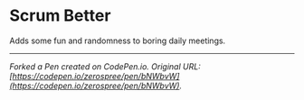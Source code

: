 # Scrum Better

Adds some fun and randomness to boring daily meetings.

---

_Forked a Pen created on CodePen.io. Original URL: [https://codepen.io/zerospree/pen/bNWbvW](https://codepen.io/zerospree/pen/bNWbvW)._
